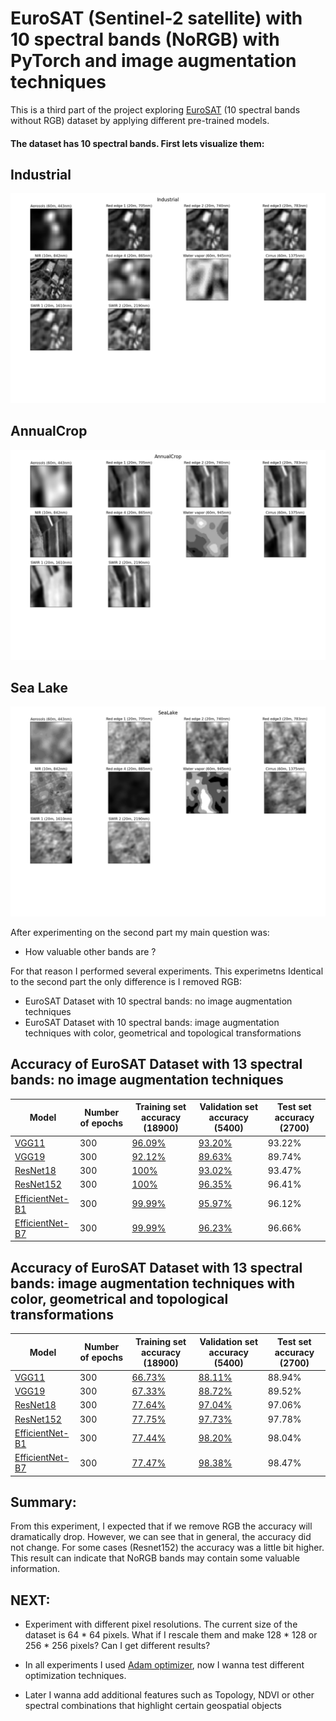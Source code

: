 # EuroSAT (Sentinel-2 satellite) with 10 spectral bands (NoRGB) with PyTorch and image augmentation techniques

This is a third part of the project exploring [EuroSAT](https://arxiv.org/pdf/1709.00029.pdf) (10 spectral bands without RGB) 
dataset by applying different pre-trained models. 

#### The dataset has 10 spectral bands. First lets visualize them: 

## Industrial
![Demo_Dataset3](output/EuroSATAllBands_Dataset3.png)

## AnnualCrop
![Demo_Dataset2](output/EuroSATAllBands_Dataset2.png)

## Sea Lake
![Demo_Dataset1](output/EuroSATAllBands_Dataset1.png)



After experimenting on the second part my main question was:
* How valuable other bands are ?



For that reason I performed several experiments. This experimetns Identical to the second part the only difference is I removed RGB:
* EuroSAT Dataset with 10 spectral bands: no image augmentation techniques
* EuroSAT Dataset with 10 spectral bands: image augmentation techniques with color, geometrical and topological transformations

## Accuracy of EuroSAT Dataset with 13 spectral bands: no image augmentation techniques
| Model |  Number of epochs  | Training set accuracy (18900) | Validation set accuracy (5400) | Test set accuracy (2700) |
| ----------------- | ----------- | ----------------- | ----------- | ----------- |
| [VGG11](https://arxiv.org/pdf/1409.1556.pdf)        | 300 |[96.09%](output/png/EuroSATallBands_VGG11_O.png)            |[93.20%](output/png/EuroSATallBands_VGG11_O.png)          |93.22%|
| [VGG19](https://arxiv.org/pdf/1409.1556.pdf)        | 300 |[92.12%](output/png/EuroSATallBands_VGG19_O.png)            |[89.63%](output/png/EuroSATallBands_VGG19_O.png)          |89.74%|
| [ResNet18](https://arxiv.org/pdf/1512.03385.pdf)    | 300 |[100%](output/png/EuroSATallBands_RESNET18_O.png)         |[93.02%](output/png/EuroSATallBands_RESNET18_O.png)       |93.47%|
| [ResNet152](https://arxiv.org/pdf/1512.03385.pdf)   | 300 |[100%](output/png/EuroSATallBands_RESNET152_O.png)        |[96.35%](output/png/EuroSATallBands_RESNET152_O.png)      |96.41%|
| [EfficientNet-B1](https://arxiv.org/abs/1512.03385) | 300 |[99.99%](output/png/EuroSATallBands_EFFICIENTNET-B1_O.png)  |[95.97%](output/png/EuroSATallBands_EFFICIENTNET-B1_O.png)|96.12%|
| [EfficientNet-B7](https://arxiv.org/abs/1512.03385) | 300 |[99.99%](output/png/EuroSATallBands_EFFICIENTNET-B7_O.png)|[96.23%](output/png/EuroSATallBands_EFFICIENTNET-B7_O.png)|96.66%|


## Accuracy of EuroSAT Dataset with 13 spectral bands: image augmentation techniques with color, geometrical and topological transformations
| Model |  Number of epochs  | Training set accuracy (18900) | Validation set accuracy (5400) | Test set accuracy (2700) |
| ----------------- | ----------- | ----------------- | ----------- | ----------- |
| [VGG11](https://arxiv.org/pdf/1409.1556.pdf)        | 300 |[66.73%](output/png/EuroSATallBands_VGG11_GC.png)          |[88.11%](output/png/EuroSATallBands_VGG11_GC.png)   | 88.94%  |
| [VGG19](https://arxiv.org/pdf/1409.1556.pdf)        | 300 |[67.33%](output/png/EuroSATallBands_VGG19_GC.png)          |[88.72%](output/png/EuroSATallBands_VGG19_GC.png)    |  89.52% |
| [ResNet18](https://arxiv.org/pdf/1512.03385.pdf)    | 300 |[77.64%](output/png/EuroSATallBands_RESNET18_GC.png)       |[97.04%](output/png/EuroSATallBands_RESNET18_GC.png)  |  97.06% |
| [ResNet152](https://arxiv.org/pdf/1512.03385.pdf)   | 300 |[77.75%](output/png/EuroSATallBands_RESNET152_GC.png)      |[97.73%](output/png/EuroSATallBands_RESNET152_GC.png) |  97.78% |
| [EfficientNet-B1](https://arxiv.org/abs/1512.03385) | 300 |[77.44%](output/png/EuroSATallBands_EFFICIENTNET-B1_GC.png)|[98.20%](output/png/EuroSATallBands_EFFICIENTNET-B1_GC.png) | 98.04%  |
| [EfficientNet-B7](https://arxiv.org/abs/1512.03385) | 300 |[77.47%](output/png/EuroSATallBands_EFFICIENTNET-B7_GC.png)|[98.38%](output/png/EuroSATallBands_EFFICIENTNET-B7_GC.png) | 98.47%  |

## Summary:
From this experiment, I expected that if we remove RGB the accuracy will dramatically drop. However, we can see that in general, the accuracy did not change. For some cases (Resnet152)
the accuracy was a little bit higher. This result can indicate that NoRGB bands may contain some valuable information.



## NEXT:
* Experiment with different pixel resolutions. The current size of the dataset is 64 * 64 pixels. What if I rescale them and make 128 * 128 or 256 * 256 pixels? Can I get different results? 
* In all experiments I used [Adam optimizer](https://arxiv.org/pdf/1412.6980.pdf), now I wanna test different optimization techniques.  

* Later I wanna add additional features such as Topology, NDVI or other spectral combinations that highlight certain geospatial objects 






